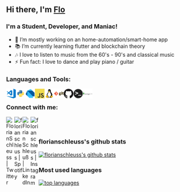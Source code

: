 ## Hi there, I'm [Flo][email]

### I'm a Student, Developer, and Maniac!
- 💾 I’m mostly working on an home-automation/smart-home app
- 📚 I’m currently learning flutter and blockchain theory
- 🎶 I love to listen to music from the 60's - 90's and classical music
- ⚡ Fun fact: I love to dance and play piano / guitar

<!-- MEDIUM:START -->
<!-- MEDIUM:END -->

### Languages and Tools:

<img align="left" alt="Visual Studio Code" width="26px" src="https://raw.githubusercontent.com/github/explore/80688e429a7d4ef2fca1e82350fe8e3517d3494d/topics/visual-studio-code/visual-studio-code.png" />
<img align="left" alt="Python" width="26px" src="https://raw.githubusercontent.com/github/explore/80688e429a7d4ef2fca1e82350fe8e3517d3494d/topics/python/python.png" />
<img align="left" alt="Dart" width="26px" src="https://raw.githubusercontent.com/github/explore/80688e429a7d4ef2fca1e82350fe8e3517d3494d/topics/dart/dart.png" />
<img align="left" alt="JavaScript" width="26px" src="https://raw.githubusercontent.com/github/explore/80688e429a7d4ef2fca1e82350fe8e3517d3494d/topics/javascript/javascript.png" />
<img align="left" alt="Linux" width="26px" src="https://raw.githubusercontent.com/github/explore/80688e429a7d4ef2fca1e82350fe8e3517d3494d/topics/linux/linux.png" />
<img align="left" alt="Git" width="26px" src="https://raw.githubusercontent.com/github/explore/80688e429a7d4ef2fca1e82350fe8e3517d3494d/topics/git/git.png" />
<img align="left" alt="GitHub" width="26px" src="https://raw.githubusercontent.com/github/explore/78df643247d429f6cc873026c0622819ad797942/topics/github/github.png" />
<img align="left" alt="Terminal" width="26px" src="https://raw.githubusercontent.com/github/explore/80688e429a7d4ef2fca1e82350fe8e3517d3494d/topics/terminal/terminal.png" />
<img align="left" alt="MongoDB" width="26px" src="https://raw.githubusercontent.com/github/explore/80688e429a7d4ef2fca1e82350fe8e3517d3494d/topics/mongodb/mongodb.png" />

<br />

### Connect with me:

[<img align="left" alt="FlorianSchleuss | Twitter" width="22px" src="https://cdn.jsdelivr.net/npm/simple-icons@v3/icons/twitter.svg" />][twitter]
[<img align="left" alt="florianschleuss | Spotify" width="22px" src="https://cdn.jsdelivr.net/npm/simple-icons@v3/icons/spotify.svg" />][spotify]
[<img align="left" alt="Florian Schleuß | LinkedIn" width="22px" src="https://cdn.jsdelivr.net/npm/simple-icons@v3/icons/linkedin.svg" />][linkedin]
[<img align="left" alt="florianschleuss | Instagram" width="22px" src="https://cdn.jsdelivr.net/npm/simple-icons@v3/icons/instagram.svg" />][instagram]

<br />
<br />

### florianschleuss's github stats

[![florianschleuss's github stats](https://github-readme-stats.vercel.app/api?username=florianschleuss&count_private=true&show_icons=true&include_all_commits=true&hide_title=true)](https://github.com/florianschleuss/github-readme-stats)

### Most used languages

[![top languages](https://github-readme-stats.vercel.app/api/top-langs/?username=florianschleuss&layout=compact&hide_title=true)](https://github.com/florianschleuss/github-readme-stats)


[email]: mailto:florian.schleuss@outlook.com?subject=GitHub-Profile-Mail
[twitter]: https://twitter.com/FlorianSchleuss
[instagram]: https://www.instagram.com/florianschleuss/
[linkedin]: https://www.linkedin.com/in/florian-schleu%C3%9F-18a03b192/
[spotify]: https://open.spotify.com/user/florian.schleuss